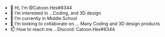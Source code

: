 - 👋 Hi, I’m @Catoon.Hex#8344
- 👀 I’m interested in ...Coding, and 3D design
- 🌱 I’m currently in Middle School
- 💞️ I’m looking to collaborate on ... Many Coding and 3D design products
- 📫 How to reach me ...Discord: Catoon.Hex#8344

